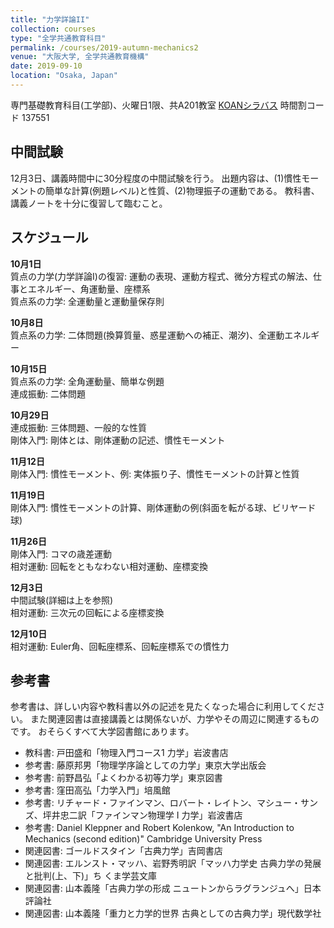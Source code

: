 ```yaml
---
title: "力学詳論II"
collection: courses
type: "全学共通教育科目"
permalink: /courses/2019-autumn-mechanics2
venue: "大阪大学, 全学共通教育機構"
date: 2019-09-10
location: "Osaka, Japan"
---
```


専門基礎教育科目(工学部)、火曜日1限、共A201教室
[KOANシラバス](https://koan.osaka-u.ac.jp/campusweb/campussquare.do?_flowExecutionKey=_cB74E85E5-17A0-E468-71B7-5D08CC4324F7_kCE8EBD29-3D09-17CE-044D-7B106F3804D5)
時間割コード 137551


中間試験
--------
12月3日、講義時間中に30分程度の中間試験を行う。
出題内容は、(1)慣性モーメントの簡単な計算(例題レベル)と性質、(2)物理振子の運動である。
教科書、講義ノートを十分に復習して臨むこと。


スケジュール
-----

**10月1日**  
質点の力学(力学詳論I)の復習: 運動の表現、運動方程式、微分方程式の解法、仕事とエネルギー、角運動量、座標系  
質点系の力学: 全運動量と運動量保存則

**10月8日**  
質点系の力学: 二体問題(換算質量、惑星運動への補正、潮汐)、全運動エネルギー

**10月15日**  
質点系の力学: 全角運動量、簡単な例題  
連成振動: 二体問題

**10月29日**  
連成振動: 三体問題、一般的な性質  
剛体入門: 剛体とは、剛体運動の記述、慣性モーメント

**11月12日**  
剛体入門: 慣性モーメント、例: 実体振り子、慣性モーメントの計算と性質

**11月19日**  
剛体入門: 慣性モーメントの計算、剛体運動の例(斜面を転がる球、ビリヤード球)

**11月26日**  
剛体入門: コマの歳差運動  
相対運動: 回転をともなわない相対運動、座標変換

**12月3日**  
中間試験(詳細は上を参照)  
相対運動: 三次元の回転による座標変換

**12月10日**   
相対運動: Euler角、回転座標系、回転座標系での慣性力

<!--
**12月11日**
相対運動: 、角速度ベクトルと三次元の回転系、回転系の運動方程式

**12月18日**
相対運動: 地球表面近くでの運動、ナイルの放物線、フーコーの振り子

**12月25日**
(月曜日の振替で講義無し)

**1月15日**
その他: 変分

**1月22日**
その他: 変分、未定乗数法

**1月29日**
期末試験

中間試験
--------
12月4日、講義時間中に30分程度の中間試験を行う。
出題内容は、(1)慣性モーメントの簡単な計算(例題レベル)、(2)物理振子、である。
教科書、講義ノートを十分に復習して臨むこと。

-->

参考書
-----
参考書は、詳しい内容や教科書以外の記述を見たくなった場合に利用してください。
また関連図書は直接講義とは関係ないが、力学やその周辺に関連するものです。
おそらくすべて大学図書館にあります。
* 教科書: 戸田盛和「物理入門コース1 力学」岩波書店
* 参考書: 藤原邦男「物理学序論としての力学」東京大学出版会
* 参考書: 前野昌弘「よくわかる初等力学」東京図書
* 参考書: 窪田高弘「力学入門」培風館
* 参考書: リチャード・ファインマン、ロバート・レイトン、マシュー・サンズ、坪井忠二訳「ファインマン物理学 I 力学」岩波書店
* 参考書: Daniel Kleppner and Robert Kolenkow, "An Introduction to Mechanics (second edition)" Cambridge University Press
* 関連図書: ゴールドスタイン「古典力学」吉岡書店
* 関連図書: エルンスト・マッハ、岩野秀明訳「マッハ力学史 古典力学の発展と批判(上、下)」ち
くま学芸文庫
* 関連図書: 山本義隆「古典力学の形成 ニュートンからラグランジュへ」日本評論社
* 関連図書: 山本義隆「重力と力学的世界 古典としての古典力学」現代数学社
